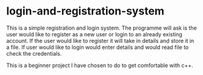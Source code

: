 # login-and-registration-system
This is a simple registration and login system. The programme will ask is the user would like to register as a new user or login to an already existing account. If the user would like to register it will take in details and store it in a file. If user would like to login would enter details and would read file to check the credentials.

This is a beginner project I have chosen to do to get comfortable with c++.
